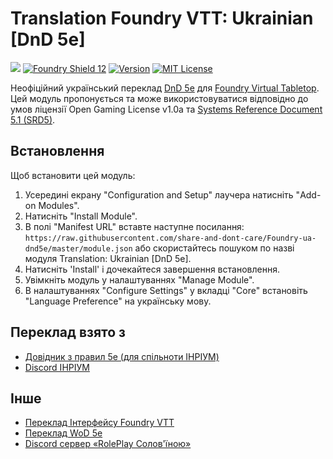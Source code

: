 # Translation Foundry VTT: Ukrainian [DnD 5e]
![](https://github.com/foundryvtt/dnd5e/blob/v10-dev/media/repo-dnd5e.jpg?raw=true)
[![Foundry Shield 12]][Foundry URL]
[![Version]][Version URL]
[![MIT License]][MIT URL]

Неофіційний український переклад [DnD 5e](https://github.com/foundryvtt/dnd5e) для [Foundry Virtual Tabletop](http://foundryvtt.com). Цей модуль пропонується та може використовуватися відповідно до умов ліцензії Open Gaming License v1.0a та [Systems Reference Document 5.1 (SRD5)](http://media.wizards.com/2016/downloads/DND/SRD-OGL_V5.1.pdf).

## Встановлення
Щоб встановити цей модуль:
1.  Усередині екрану "Configuration and Setup" лаучера натисніть "Add-on Modules".
2.  Натисніть "Install Module".
3.  В полі "Manifest URL" вставте наступне посилання: `https://raw.githubusercontent.com/share-and-dont-care/Foundry-ua-dnd5e/master/module.json` або скористайтесь пошуком по назві модуля Translation: Ukrainian [DnD 5e].
4.  Натисніть 'Install' і дочекайтеся завершення встановлення.
5.  Увімкніть модуль у налаштуваннях "Manage Module".
6. В налаштуваннях "Configure Settings" у вкладці "Core" встановіть "Language Preference" на українську мову.

## Переклад взято з
 - [Довідник з правил 5e (для спільноти ІНРІУМ)](https://5esrd.kyiv.ua/)
 - [Discord ІНРІУМ](https://discord.gg/9CzgubZF)

## Інше
 - [Переклад Інтерфейсу Foundry VTT](https://github.com/roleplaysolovinoiu/Foundryvtt-ua)
 - [Переклад WoD 5e](https://github.com/InqShanila/vtm5e-ukrainian)
 - [Discord сервер «RolePlay Солов'їною»](https://discord.gg/pMTtejFJJv)

[Foundry Shield 12]: https://img.shields.io/badge/Foundry-12-informational?style=flat-square
[Foundry URL]: https://foundryvtt.com

[Version]: https://img.shields.io/badge/Version-0.9.5-orange?style=flat-square
[Version URL]: https://github.com/GMonlineua/Foundry-ua-dnd5e

[MIT License]: https://img.shields.io/badge/License-OGL-green?style=flat-square
[MIT URL]: https://github.com/GMonlineua/Foundry-ua-dnd5e/blob/master/LICENSE.md

